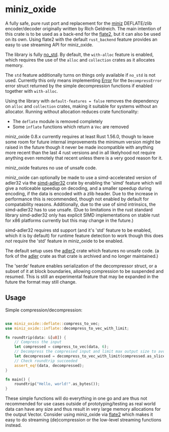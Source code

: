 # miniz_oxide

A fully safe, pure rust port and replacement for the [miniz](https://github.com/richgel999/miniz) DEFLATE/zlib encoder/decoder originally written by Rich Geldreich. The main intention of this crate is to be used as a back-end for the [flate2](https://github.com/rust-lang/flate2-rs), but it can also be used on its own. Using flate2 with the default ```rust_backend``` feature provides an easy to use streaming API for miniz_oxide.

The library is fully [no_std](https://docs.rust-embedded.org/book/intro/no-std.html). By default, the `with-alloc` feature is enabled, which requires the use of the `alloc` and `collection` crates as it allocates memory.

The `std` feature additionally turns on things only available if `no_std` is not used. Currently this only means implementing [Error](https://doc.rust-lang.org/stable/std/error/trait.Error.html) for the `DecompressError` error struct returned by the simple decompression functions if enabled together with `with-alloc`.

Using the library with `default-features = false` removes the dependency on `alloc`
and `collection` crates, making it suitable for systems without an allocator.
Running without allocation reduces crate functionality:

- The `deflate` module is removed completely
- Some `inflate` functions which return a `Vec` are removed

miniz_oxide 0.8.x currently requires at least Rust 1.56.0, though to leave some room for future internal improvements the minimum version might be raised in the future though it never be made incompatible with anything more recent than the last 4 rust versions and in all likelyhood not require anything even remotely that recent unless there is a very good reason for it.

miniz_oxide features no use of unsafe code.

miniz_oxide can optionally be made to use a simd-accelerated version of adler32 via the [simd-adler32](https://crates.io/crates/simd-adler32) crate by enabling the 'simd' feature which will give a noticeable speedup on decoding, and a smaller speedup during encoding, if the data is encoded with a zlib header. Due to the increase in performance this is recommended, though not enabled by default for compatability reasons. Additionally, due to the use of simd intrinsics, the simd-adler32 has to use unsafe. (Due to limitations in the rust standard library simd-adler32 only has explicit SIMD implementations on stable rust for x86 platforms currently but this may change in the future.)

simd-adler32 requires std support (and it's 'std' feature to be enabled, which it is by default) for runtime feature detection to work though this does *not* require the 'std' feature in miniz_oxide to be enabled.

The default setup uses the [adler2](https://crates.io/crates/adler2) crate which features no unsafe code. (a fork of the [adler](https://github.com/jonas-schievink/adler) crate as that crate is archived and no longer maintained.)

The 'serde' feature enables serialization of the decompressor struct, or a subset of it at block boundaries, allowing compression to be suspended and resumed. This is still an experimental feature that may be expanded in the future the format may still change.

## Usage
Simple compression/decompression:
```rust

use miniz_oxide::deflate::compress_to_vec;
use miniz_oxide::inflate::decompress_to_vec_with_limit;

fn roundtrip(data: &[u8]) {
    // Compress the input
    let compressed = compress_to_vec(data, 6);
    // Decompress the compressed input and limit max output size to avoid going out of memory on large/malformed input.
    let decompressed = decompress_to_vec_with_limit(compressed.as_slice(), 60000).expect("Failed to decompress!");
    // Check roundtrip succeeded
    assert_eq!(data, decompressed);
}

fn main() {
    roundtrip("Hello, world!".as_bytes());
}

```
These simple functions will do everything in one go and are thus not recommended for use cases outside of prototyping/testing as real world data can have any size and thus result in very large memory allocations for the output Vector. Consider using miniz_oxide via [flate2](https://github.com/rust-lang/flate2-rs) which makes it easy to do streaming (de)compression or the low-level streaming functions instead.
